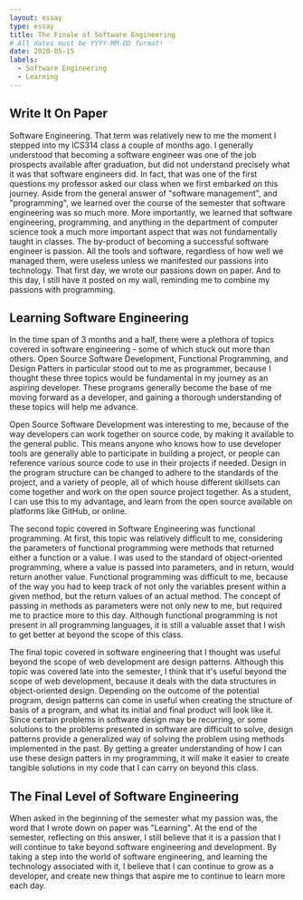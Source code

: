 ```yaml
---
layout: essay
type: essay
title: The Finale of Software Engineering
# All dates must be YYYY-MM-DD format!
date: 2020-05-15
labels:
  - Software Engineering
  - Learning
---
```


## Write It On Paper
Software Engineering. That term was relatively new to me the moment I stepped into my ICS314 class a couple of months ago. I generally understood that becoming a software engineer was one of the job prospects available after graduation, but did not understand precisely what it was that software engineers did. In fact, that was one of the first questions my professor asked our class when we first embarked on this journey. Aside from the general answer of "software management", and "programming", we learned over the course of the semester that software engineering was so much more. More importantly, we learned that software engineering, programming, and anything in the department of computer science took a much more important aspect that was not fundamentally taught in classes. The by-product of becoming a successful software engineer is passion. All the tools and software, regardless of how well we managed them, were useless unless we manifested our passions into technology. That first day, we wrote our passions down on paper. And to this day, I still have it posted on my wall, reminding me to combine my passions with programming.

## Learning Software Engineering
In the time span of 3 months and a half, there were a plethora of topics covered in software engineering - some of which stuck out more than others. Open Source Software Development, Functional Programming, and Design Patters in particular stood out to me as programmer, because I thought these three topics would be fundamental in my journey as an aspiring developer. These programs generally become the base of me moving forward as a developer, and gaining a thorough understanding of these topics will help me advance.

Open Source Software Development was interesting to me, because of the way developers can work together on source code, by making it available to the general public. This means anyone who knows how to use developer tools are generally able to participate in building a project, or people can reference various source code to use in their projects if needed. Design in the program structure can be changed to adhere to the standards of the project, and a variety of people, all of which house different skillsets can come together and work on the open source project together. As a student, I can use this to my advantage, and learn from the open source available on platforms like GitHub, or online.

The second topic covered in Software Engineering was functional programming. At first, this topic was relatively difficult to me, considering the parameters of functional programming were methods that returned either a function or a value. I was used to the standard of object-oriented programming, where a value is passed into parameters, and in return, would return another value. Functional programming was difficult to me, because of the way you had to keep track of not only the variables present within a given method, but the return values of an actual method. The concept of passing in methods as parameters were not only new to me, but required me to practice more to this day. Although functional programming is not present in all programming languages, it is still a valuable asset that I wish to get better at beyond the scope of this class.

The final topic covered in software engineering that I thought was useful beyond the scope of web development are design patterns. Although this topic was covered late into the semester, I think that it's useful beyond the scope of web development, because it deals with the data structures in object-oriented design. Depending on the outcome of the potential program, design patterns can come in useful when creating the structure of basis of a program, and what its initial and final product will look like it. Since certain problems in software design may be recurring, or some solutions to the problems presented in software are difficult to solve, design patterns provide a generalized way of solving the problem using methods implemented in the past. By getting a greater understanding of how I can use these design patters in my programming, it will make it easier to create tangible solutions in my code that I can carry on beyond this class.

## The Final Level of Software Engineering
When asked in the beginning of the semester what my passion was, the word that I wrote down on paper was "Learning". At the end of the semester, reflecting on this answer, I still believe that it is a passion that I will continue to take beyond software engineering and development. By taking a step into the world of software engineering, and learning the technology associated with it, I believe that I can continue to grow as a developer, and create new things that aspire me to continue to learn more each day.


